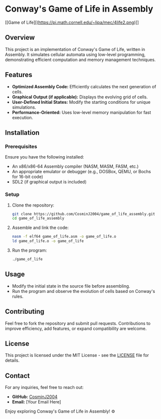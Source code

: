# Conway's Game of Life in Assembly

[[Game of Life][(https://pi.math.cornell.edu/~lipa/mec/4life2.png)]]
## Overview
This project is an implementation of Conway's Game of Life, written in Assembly. It simulates cellular automata using low-level programming, demonstrating efficient computation and memory management techniques.

## Features
- **Optimized Assembly Code:** Efficiently calculates the next generation of cells.
- **Graphical Output (if applicable):** Displays the evolving grid of cells.
- **User-Defined Initial States:** Modify the starting conditions for unique simulations.
- **Performance-Oriented:** Uses low-level memory manipulation for fast execution.

## Installation
### Prerequisites
Ensure you have the following installed:
- An x86/x86-64 Assembly compiler (NASM, MASM, FASM, etc.)
- An appropriate emulator or debugger (e.g., DOSBox, QEMU, or Bochs for 16-bit code)
- SDL2 (if graphical output is included)

### Setup
1. Clone the repository:
   ```sh
   git clone https://github.com/CosminJ2004/game_of_life_assembly.git
   cd game_of_life_assembly
   ```
2. Assemble and link the code:
   ```sh
   nasm -f elf64 game_of_life.asm -o game_of_life.o
   ld game_of_life.o -o game_of_life
   ```
3. Run the program:
   ```sh
   ./game_of_life
   ```

## Usage
- Modify the initial state in the source file before assembling.
- Run the program and observe the evolution of cells based on Conway's rules.

## Contributing
Feel free to fork the repository and submit pull requests. Contributions to improve efficiency, add features, or expand compatibility are welcome.

## License
This project is licensed under the MIT License - see the [LICENSE](LICENSE) file for details.

## Contact
For any inquiries, feel free to reach out:
- **GitHub:** [CosminJ2004](https://github.com/CosminJ2004)
- **Email:** [Your Email Here]

Enjoy exploring Conway's Game of Life in Assembly! ⚙️

